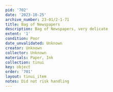```yaml
---
pid: '702'
date: '2023-10-25'
archive_number: 23-01/2-1-71
title: Bag of Newspapers
description: Bag of Newspapers, very delicate
extent: '1'
condition: Poor
date_unvalidated: Unknown
creator: Unknown
collector: Unknown
materials: Paper, Ink
collection: tinui
key: object
order: '701'
layout: tinui_item
notes: Did not risk handling
---
```

